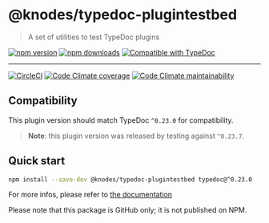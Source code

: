 <!-- HEADER -->
# @knodes/typedoc-plugintestbed

> A set of utilities to test TypeDoc plugins

[![npm version](https://img.shields.io/npm/v/@knodes/typedoc-plugintestbed?style=for-the-badge)](https://www.npmjs.com/package/@knodes/typedoc-plugintestbed)
[![npm downloads](https://img.shields.io/npm/dm/@knodes/typedoc-plugintestbed?style=for-the-badge)](https://www.npmjs.com/package/@knodes/typedoc-plugintestbed)
[![Compatible with TypeDoc](https://img.shields.io/badge/For%20typedoc-^0.23.0-green?logo=npm&style=for-the-badge)](https://www.npmjs.com/package/typedoc)

---

[![CircleCI](https://img.shields.io/circleci/build/github/KnodesCommunity/typedoc-plugins/main?style=for-the-badge)](https://circleci.com/gh/KnodesCommunity/typedoc-plugins/tree/main)
[![Code Climate coverage](https://img.shields.io/codeclimate/coverage-letter/KnodesCommunity/typedoc-plugins?style=for-the-badge)](https://codeclimate.com/github/KnodesCommunity/typedoc-plugins)
[![Code Climate maintainability](https://img.shields.io/codeclimate/maintainability/KnodesCommunity/typedoc-plugins?style=for-the-badge)](https://codeclimate.com/github/KnodesCommunity/typedoc-plugins)

## Compatibility

This plugin version should match TypeDoc `^0.23.0` for compatibility.

> **Note**: this plugin version was released by testing against `^0.23.7`.

## Quick start

```sh
npm install --save-dev @knodes/typedoc-plugintestbed typedoc@^0.23.0
```

For more infos, please refer to [the documentation](https://knodescommunity.github.io/typedoc-plugins/modules/_knodes_typedoc_plugintestbed.html)
<!-- HEADER end -->

Please note that this package is GitHub only; it is not published on NPM.